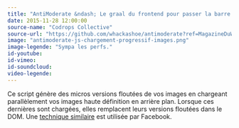 ```yaml
---
title: "AntiModerate &ndash; Le graal du frontend pour passer la barre des 1000ms"
date: 2015-11-28 12:00:00
source-name: "Codrops Collective"
source-url: "https://github.com/whackashoe/antimoderate?ref=MagazineDuWebdesign"
image: "antimoderate-js-chargement-progressif-images.png"
image-legende: "Sympa les perfs."
id-youtube:
id-vimeo:
id-soundcloud:
video-legende:
---
```

Ce script génère des micros versions floutées de vos images en chargeant parallèlement vos images haute définition en arrière plan. Lorsque ces dernières sont chargées, elles remplacent leurs versions floutées dans le DOM. Une [technique similaire](https://code.facebook.com/posts/991252547593574/the-technology-behind-preview-photos/) est utilisée par Facebook.
